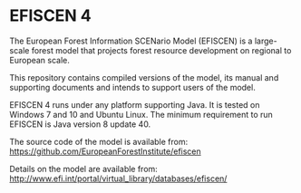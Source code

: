 # EFISCEN 4
The European Forest Information SCENario Model (EFISCEN) is a large-scale forest model that projects forest resource development on regional to European scale.

This repository contains compiled versions of the model, its manual and supporting documents and intends to support users of the model.

EFISCEN 4 runs under any platform supporting Java. It is tested on Windows 7 and 10 and Ubuntu Linux. The minimum requirement to run EFISCEN is Java version 8 update 40.

The source code of the model is available from: https://github.com/EuropeanForestInstitute/efiscen

Details on the model are available from: http://www.efi.int/portal/virtual_library/databases/efiscen/
